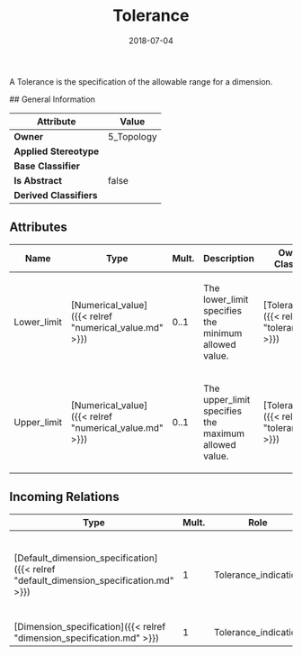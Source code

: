 ﻿---
title: Tolerance
toc: false
type: specs
date: "2018-07-04"
draft: false
specification: KBL
version: 2.5
documentType: "Recommendation"
elementType: Class
classes:
  - Tolerance
menu_name: kbl-2.5
---
<p>A Tolerance is the specification of the allowable range for a dimension.</p>
## General Information

| Attribute               | Value |
|-------------------------|-------|
| **Owner**               | 5_Topology |
| **Applied Stereotype**  |   |
| **Base Classifier**     |   |
| **Is Abstract**         | false |
| **Derived Classifiers** |   |

## Attributes
|  Name  |  Type  |  Mult.  |  Description  |  Owning Classifier  |
|--------|--------|---------|---------------|--------------|
|Lower_limit | [Numerical_value]({{< relref "numerical_value.md" >}}) | 0..1 | <p>The lower_limit specifies the minimum allowed value.</p> | [Tolerance]({{< relref "tolerance.md" >}}) |
|Upper_limit | [Numerical_value]({{< relref "numerical_value.md" >}}) | 0..1 | <p>The upper_limit specifies the maximum allowed value.</p> | [Tolerance]({{< relref "tolerance.md" >}}) |

##  Incoming Relations
|    Type  |   Mult.  |   Role    |   Mult.   |   Description  |
|----------|----------|-----------|-----------|----------------|
| [Default_dimension_specification]({{< relref "default_dimension_specification.md" >}}) | 1 | Tolerance_indication | 0..1 | <p> The Tolerance_indication, which defines the values of the tolerance (e.g. +-5mm).      </p> |
| [Dimension_specification]({{< relref "dimension_specification.md" >}}) | 1 | Tolerance_indication | 0..1 |  |
